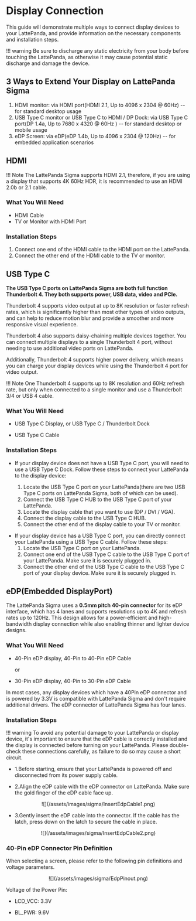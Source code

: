 # Display Connection

This guide will demonstrate multiple ways to connect display devices to your LattePanda, and provide information on the necessary components and installation steps.

!!! warning
    Be sure to discharge any static electricity from your body before touching the LattePanda, as otherwise it may cause potential static discharge and damage the device. 

## 3 Ways to Extend Your Display on LattePanda Sigma

1. HDMI monitor: via HDMI port(HDMI 2.1, Up to 4096 x 2304 @ 60Hz) -- for standard desktop usage
2. USB Type C monitor or USB Type C to HDMI / DP Dock: via USB Type C port(DP 1.4a, Up to 7680 x 4320 @ 60Hz ) -- for standard desktop or mobile usage
3. eDP Screen: via eDP(eDP 1.4b, Up to 4096 x 2304 @ 120Hz) -- for embedded application scenarios

## HDMI

!!! Note
   The LattePanda Sigma supports HDMI 2.1, therefore, if you are using a display that supports 4K 60Hz HDR, it is recommended to use an HDMI 2.0b or 2.1 cable.

### What You Will Need

* HDMI Cable
* TV or Monitor with HDMI Port

### Installation Steps

1. Connect one end of the HDMI cable to the HDMI port on the LattePanda.
2. Connect the other end of the HDMI cable to the TV or monitor.

## USB Type C

**The USB Type C ports on LattePanda Sigma are both full function Thunderbolt 4. They both supports power, USB data, video and PCIe.** 

Thunderbolt 4 supports video output at up to 8K resolution or faster refresh rates, which is significantly higher than most other types of video outputs, and can help to reduce motion blur and provide a smoother and more responsive visual experience. 

Thunderbolt 4 also supports daisy-chaining multiple devices together. You can connect multiple displays to a single Thunderbolt 4 port, without needing to use additional video ports on LattePanda. 

Additionally, Thunderbolt 4 supports higher power delivery, which means you can charge your display devices while using the Thunderbolt 4 port for video output. 

!!! Note
   One Thunderbolt 4 supports up to 8K resolution and 60Hz refresh rate,  but only when connected to a single monitor and use a Thunderbolt 3/4 or USB 4 cable.

### What You Will Need

* USB Type C Display, or USB Type C / Thunderbolt Dock

* USB Type C Cable


### Installation Steps

* If your display device does not have a USB Type C port, you will need to use a USB Type C Dock. Follow these steps to connect your LattePanda to the display device:

	1. Locate the USB Type C port on your LattePanda(there are two USB Type C ports on LattePanda Sigma, both of which can be used).
	2. Connect the USB Type C HUB to the USB Type C port of your LattePanda. 
	3. Locate the display cable that you want to use (DP / DVI / VGA).
	4. Connect the display cable to the USB Type C HUB. 
	5. Connect the other end of the display cable to your TV or monitor. 

- If your display device has a USB Type C port, you can directly connect your LattePanda using a USB Type C cable. Follow these steps:
  1. Locate the USB Type C port on your LattePanda.
  2. Connect one end of the USB Type C cable to the USB Type C port of your LattePanda. Make sure it is securely plugged in.
  3. Connect the other end of the USB Type C cable to the USB Type C port of your display device. Make sure it is securely plugged in.


## eDP(Embedded DisplayPort)

The LattePanda Sigma uses a **0.5mm pitch 40-pin connector** for its eDP interface, which has 4 lanes and supports resolutions up to 4K and refresh rates up to 120Hz. This design allows for a power-efficient and high-bandwidth display connection while also enabling thinner and lighter device designs. 

### What You Will Need

* 40-Pin eDP display, 40-Pin to 40-Pin eDP Cable 

  or

* 30-Pin eDP display, 40-Pin to 30-Pin eDP Cable<br>

In most cases, any display devices which have a 40Pin eDP connector and is powered by 3.3V is compatible with LattePanda Sigma and don't require additional drivers. The eDP connector of LattePanda Sigma has four lanes.

### Installation Steps

!!! warning
    To avoid any potential damage to your LattePanda or display device, it's important to ensure that the eDP cable is correctly installed and the display is connected before turning on your LattePanda. Please double-check these connections carefully, as failure to do so may cause a short circuit.

- 1.Before starting, ensure that your LattePanda is powered off and disconnected from its power supply cable.

- 2.Align the eDP cable with the eDP connector on LattePanda. Make sure the gold finger of the eDP cable face up.

<center> ![](/assets/images/sigma/InsertEdpCable1.png)</center>

- 3.Gently insert the eDP cable into the connector. If the cable has the latch, press down on the latch to secure the cable in place.

<center> ![](/assets/images/sigma/InsertEdpCable2.png)</center>



### 40-Pin eDP Connector Pin Definition

When selecting a screen, please refer to the following pin definitions and voltage parameters.

<center> ![](/assets/images/sigma/EdpPinout.png)</center>

Voltage of the Power Pin:

* LCD_VCC: 3.3V

* BL_PWR:  9.6V

